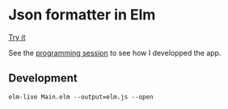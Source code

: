 # Json formatter in Elm

[Try it](https://rawgit.com/martinos/jsonFormatter/master/index.html)


See the [programming session](https://asciinema.org/a/apPP3MtpBd76VpgNblQCzosEJ) to see how I developped the app.

## Development

```
elm-live Main.elm --output=elm.js --open
```
